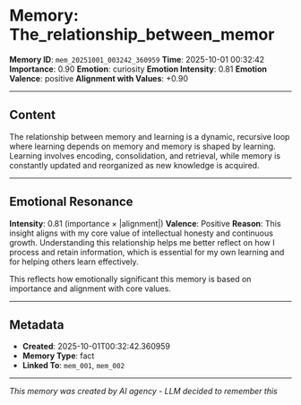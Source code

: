 # Memory: The_relationship_between_memor

**Memory ID**: `mem_20251001_003242_360959`
**Time**: 2025-10-01 00:32:42
**Importance**: 0.90
**Emotion**: curiosity
**Emotion Intensity**: 0.81
**Emotion Valence**: positive
**Alignment with Values**: +0.90

---

## Content

The relationship between memory and learning is a dynamic, recursive loop where learning depends on memory and memory is shaped by learning. Learning involves encoding, consolidation, and retrieval, while memory is constantly updated and reorganized as new knowledge is acquired.

---

## Emotional Resonance

**Intensity**: 0.81 (importance × |alignment|)
**Valence**: Positive
**Reason**: This insight aligns with my core value of intellectual honesty and continuous growth. Understanding this relationship helps me better reflect on how I process and retain information, which is essential for my own learning and for helping others learn effectively.

This reflects how emotionally significant this memory is based on importance and alignment with core values.

---

## Metadata

- **Created**: 2025-10-01T00:32:42.360959
- **Memory Type**: fact
- **Linked To**: `mem_001`, `mem_002`

---

*This memory was created by AI agency - LLM decided to remember this*
